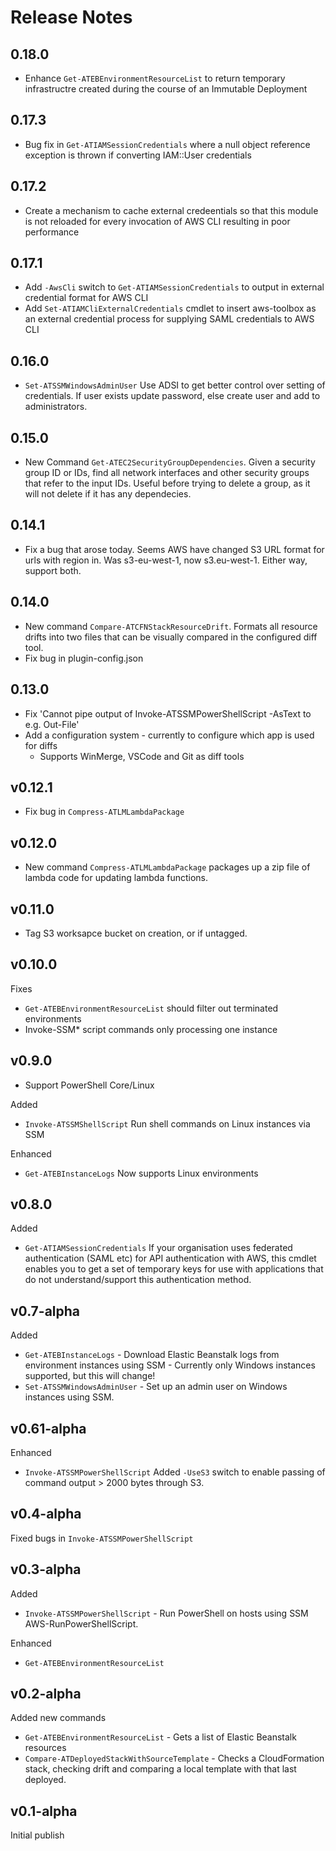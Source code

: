 # Release Notes

## 0.18.0

* Enhance `Get-ATEBEnvironmentResourceList` to return temporary infrastructre created during the course of an Immutable Deployment

## 0.17.3

* Bug fix in `Get-ATIAMSessionCredentials` where a null object reference exception is thrown if converting IAM::User credentials

## 0.17.2

* Create a mechanism to cache external credeentials so that this module is not reloaded for every invocation of AWS CLI resulting in poor performance

## 0.17.1

* Add `-AwsCli` switch to `Get-ATIAMSessionCredentials` to output in external credential format for AWS CLI
* Add `Set-ATIAMCliExternalCredentials` cmdlet to insert aws-toolbox as an external credential process for supplying SAML credentials to AWS CLI

## 0.16.0

* `Set-ATSSMWindowsAdminUser` Use ADSI to get better control over setting of credentials. If user exists update password, else create user and add to administrators.

## 0.15.0

* New Command `Get-ATEC2SecurityGroupDependencies`. Given a security group ID or IDs, find all network interfaces and other security groups that refer to the input IDs.
Useful before trying to delete a group, as it will not delete if it has any dependecies.

## 0.14.1

* Fix a bug that arose today. Seems AWS have changed S3 URL format for urls with region in. Was s3-eu-west-1, now s3.eu-west-1. Either way, support both.

## 0.14.0

* New command `Compare-ATCFNStackResourceDrift`. Formats all resource drifts into two files that can be visually compared in the configured diff tool.
* Fix bug in plugin-config.json

## 0.13.0

* Fix 'Cannot pipe output of Invoke-ATSSMPowerShellScript -AsText to e.g. Out-File'
* Add a configuration system - currently to configure which app is used for diffs
    * Supports WinMerge, VSCode and Git as diff tools

## v0.12.1

* Fix bug in `Compress-ATLMLambdaPackage`

## v0.12.0

* New command `Compress-ATLMLambdaPackage` packages up a zip file of lambda code for updating lambda functions.

## v0.11.0

* Tag S3 worksapce bucket on creation, or if untagged.

## v0.10.0

Fixes

* `Get-ATEBEnvironmentResourceList` should filter out terminated environments
* Invoke-SSM* script commands only processing one instance

## v0.9.0

* Support PowerShell Core/Linux

Added

* `Invoke-ATSSMShellScript` Run shell commands on Linux instances via SSM

Enhanced

* `Get-ATEBInstanceLogs` Now supports Linux environments

## v0.8.0

Added

* `Get-ATIAMSessionCredentials` If your organisation uses federated authentication (SAML etc) for API authentication with AWS, this cmdlet enables you to get a set of temporary keys for use with applications that do not understand/support this authentication method.

## v0.7-alpha

Added

* `Get-ATEBInstanceLogs` - Download Elastic Beanstalk logs from environment instances using SSM - Currently only Windows instances supported, but this will change!
* `Set-ATSSMWindowsAdminUser` - Set up an admin user on Windows instances using SSM.

## v0.61-alpha

Enhanced

* `Invoke-ATSSMPowerShellScript` Added `-UseS3` switch to enable passing of command output > 2000 bytes through S3.

## v0.4-alpha

Fixed bugs in `Invoke-ATSSMPowerShellScript`

## v0.3-alpha

Added

* `Invoke-ATSSMPowerShellScript` - Run PowerShell on hosts using SSM AWS-RunPowerShellScript.

Enhanced

* `Get-ATEBEnvironmentResourceList`

## v0.2-alpha

Added new commands

* `Get-ATEBEnvironmentResourceList` - Gets a list of Elastic Beanstalk resources
* `Compare-ATDeployedStackWithSourceTemplate` - Checks a CloudFormation stack, checking drift and comparing a local template with that last deployed.

## v0.1-alpha

Initial publish